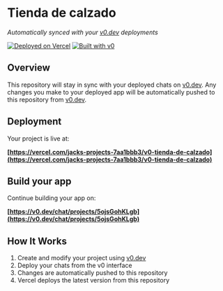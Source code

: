 # Tienda de calzado

*Automatically synced with your [v0.dev](https://v0.dev) deployments*

[![Deployed on Vercel](https://img.shields.io/badge/Deployed%20on-Vercel-black?style=for-the-badge&logo=vercel)](https://vercel.com/jacks-projects-7aa1bbb3/v0-tienda-de-calzado)
[![Built with v0](https://img.shields.io/badge/Built%20with-v0.dev-black?style=for-the-badge)](https://v0.dev/chat/projects/5ojsGohKLgb)

## Overview

This repository will stay in sync with your deployed chats on [v0.dev](https://v0.dev).
Any changes you make to your deployed app will be automatically pushed to this repository from [v0.dev](https://v0.dev).

## Deployment

Your project is live at:

**[https://vercel.com/jacks-projects-7aa1bbb3/v0-tienda-de-calzado](https://vercel.com/jacks-projects-7aa1bbb3/v0-tienda-de-calzado)**

## Build your app

Continue building your app on:

**[https://v0.dev/chat/projects/5ojsGohKLgb](https://v0.dev/chat/projects/5ojsGohKLgb)**

## How It Works

1. Create and modify your project using [v0.dev](https://v0.dev)
2. Deploy your chats from the v0 interface
3. Changes are automatically pushed to this repository
4. Vercel deploys the latest version from this repository